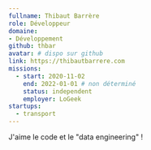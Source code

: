 ```yaml
---
fullname: Thibaut Barrère
role: Développeur
domaine:
- Développement
github: thbar
avatar: # dispo sur github
link: https://thibautbarrere.com
missions:
  - start: 2020-11-02
    end: 2022-01-01 # non déterminé
    status: independent
    employer: LoGeek
startups:
  - transport
---
```


J'aime le code et le "data engineering" !

